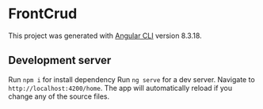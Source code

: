 # FrontCrud

This project was generated with [Angular CLI](https://github.com/angular/angular-cli) version 8.3.18.

## Development server
Run `npm i` for install dependency
Run `ng serve` for a dev server. Navigate to `http://localhost:4200/home`. The app will automatically reload if you change any of the source files.
